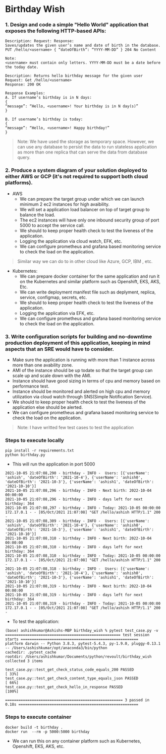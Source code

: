 # Birthday Wish


### 1. Design and code a simple "Hello World" application that exposes the following HTTP-based APIs:
```
Description: Request: Response:
Saves/updates the given user’s name and date of birth in the database.
PUT /hello/<username> { “dateOfBirth”: “YYYY-MM-DD” } 204 No Content

Note:
<username> must contain only letters. YYYY-MM-DD must be a date before the today date.

Description: Returns hello birthday message for the given user Request: Get /hello/<username>
Response: 200 OK

Response Examples:
A. If username’s birthday is in N days:
{ 
“message”: “Hello, <username>! Your birthday is in N day(s)”
}

B. If username’s birthday is today:
{ 
“message”: “Hello, <username>! Happy birthday!” 
}
```
> Note: We have used the storage as temporary space. However, we can use any database to persist the data to run stateless application as more than one replica that can serve the data from database query.

### 2. Produce a system diagram of your solution deployed to either AWS or GCP (it's not required to support both cloud platforms).
- AWS
  + We can prepare the target group under which we can launch minimum 2 ec2 instances for high avaibility.
  + We will set a application load balancer on top of target group to balance the load.
  + The ec2 instances will have only one inbound security group of port 5000 to accept the service call.
  + We should to keep proper health check to test the liveness of the application.
  + Logging the application via cloud watch, EFK, etc.
  + We can configure prometheus and grafana based monitoring service to check the load on the application.
> Similar way we can do to in other cloud like Azure, GCP, IBM , etc.
- Kubernetes:
  + We can prepare docker container for the same application and run it on the Kubernetes and similar platform such as Openshift, EKS, AKS, Etc.
  + We can write deployment manifest file such as deplyment, replica, service, configmap, secrets, etc.
  + We should to keep proper health check to test the liveness of the application.
  + Logging the application via EFK, etc.
  + We can configure prometheus and grafana based monitoring service to check the load on the application.

### 3. Write configuration scripts for building and no-downtime production deployment of this application, keeping in mind aspects that an SRE would have to consider.
- Make sure the application is running with more than 1 instance across more than one avability zone.
- AMI of the instance should be up todate so that the target group can scale up and scale down with the AMI.
- Instance should have good sizing in terms of cpu and memory based on performance test.
- Instance should be monitored and alerted on high cpu and memory utilization via cloud watch through SNS(Simple Notification Service).
- We should to keep proper health check to test the liveness of the application else should be alerted.
- We can configure prometheus and grafana based monitoring service to check the load on the application.


> Note: I have writted few test cases to test the application


### Steps to execute locally
```
pip install -r requirements.txt
python birthday.py
```
- This will run the application in port 5000
```
2021-10-05 21:07:08,290 - birthday - INFO -  Users: [{'userName': 'ashish', 'dateOfBirth': '2021-10-4'}, {'userName': 'ashish0', 'dateOfBirth': '2021-10-3'}, {'userName': 'ashish1', 'dateOfBirth': '2021-10-10'}]
2021-10-05 21:07:08,296 - birthday - INFO - Next birth: 2022-10-04 00:00:00
2021-10-05 21:07:08,296 - birthday - INFO - days left for next birthday: 364
2021-10-05 21:07:08,297 - birthday - INFO - Today: 2021-10-05 00:00:00
172.17.0.1 - - [05/Oct/2021 21:07:08] "GET /hello/ashish HTTP/1.1" 200 -
2021-10-05 21:07:08,309 - birthday - INFO -  Users: [{'userName': 'ashish', 'dateOfBirth': '2021-10-4'}, {'userName': 'ashish0', 'dateOfBirth': '2021-10-3'}, {'userName': 'ashish1', 'dateOfBirth': '2021-10-10'}]
2021-10-05 21:07:08,310 - birthday - INFO - Next birth: 2022-10-04 00:00:00
2021-10-05 21:07:08,310 - birthday - INFO - days left for next birthday: 364
2021-10-05 21:07:08,310 - birthday - INFO - Today: 2021-10-05 00:00:00
172.17.0.1 - - [05/Oct/2021 21:07:08] "GET /hello/ashish HTTP/1.1" 200 -
2021-10-05 21:07:08,318 - birthday - INFO -  Users: [{'userName': 'ashish', 'dateOfBirth': '2021-10-4'}, {'userName': 'ashish0', 'dateOfBirth': '2021-10-3'}, {'userName': 'ashish1', 'dateOfBirth': '2021-10-10'}]
2021-10-05 21:07:08,319 - birthday - INFO - Next birth: 2022-10-04 00:00:00
2021-10-05 21:07:08,319 - birthday - INFO - days left for next birthday: 364
2021-10-05 21:07:08,319 - birthday - INFO - Today: 2021-10-05 00:00:00
172.17.0.1 - - [05/Oct/2021 21:07:08] "GET /hello/ashish HTTP/1.1" 200 -
```

- To test the application:
```
(base) ashishkumar@Ashishs-MBP birthday_wish % pytest test_case.py -v
==================================================== test session starts =====================================================
platform darwin -- Python 3.8.3, pytest-5.4.3, py-1.9.0, pluggy-0.13.1 -- /Users/ashishkumar/opt/anaconda3/bin/python
cachedir: .pytest_cache
rootdir: /Users/ashishkumar/Documents/python/revoult/birthday_wish
collected 3 items                                                                                                            

test_case.py::test_get_check_status_code_equals_200 PASSED                                                             [ 33%]
test_case.py::test_get_check_content_type_equals_json PASSED                                                           [ 66%]
test_case.py::test_get_check_hello_in_response PASSED                                                                  [100%]

===================================================== 3 passed in 0.18s ======================================================
```

### Steps to execute container

```
docker build -t birthday .
docker run  --rm -p 5000:5000 birthday
```
- We can run this on any container platform such as Kubernetes, Openshift, EKS, AKS, etc.
